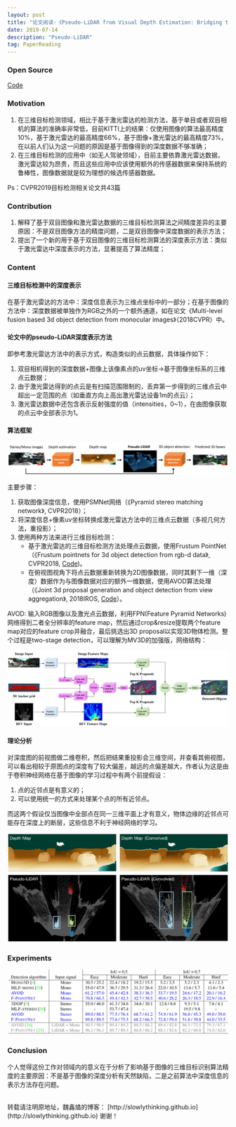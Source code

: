 ```yaml
---
layout: post
title: "论文阅读-《Pseudo-LiDAR from Visual Depth Estimation: Bridging the Gap in 3D Object Detection for Autonomous Driving》(2019CVPR, Cornell University)"
date: 2019-07-14
description: "Pseudo-LiDAR"
tag: PaperReading
---
```


<script type="text/x-mathjax-config">
  MathJax.Hub.Config({
    tex2jax: {
      inlineMath: [ ['$','$'], ["\\(","\\)"] ],
      processEscapes: true
    }
  });
</script>
<script src="https://cdn.mathjax.org/mathjax/latest/MathJax.js?config=TeX-AMS-MML_HTMLorMML" type="text/javascript"></script>

### Open Source

[Code](https://github.com/mileyan/pseudo_lidar)

### Motivation

1. 在三维目标检测领域，相比于基于激光雷达的检测方法，基于单目或者双目相机的算法的准确率非常低，目前KITTI上的结果：仅使用图像的算法最高精度10%，基于激光雷达的最高精度66%，基于图像+激光雷达的最高精度73%，在以前人们认为这一问题的原因是基于图像得到的深度数据不够准确；
2. 在三维目标检测的应用中（如无人驾驶领域），目前主要依靠激光雷达数据，激光雷达较为昂贵，而且这些应用中应该使用额外的传感器数据来保持系统的鲁棒性，图像数据就是较为理想的候选传感器数据。

Ps：CVPR2019目标检测相关论文共43篇

### Contribution

1. 解释了基于双目图像和激光雷达数据的三维目标检测算法之间精度差异的主要原因：不是双目图像方法的精度问题，二是双目图像中深度数据的表示方法；
2. 提出了一个新的用于基于双目图像的三维目标检测算法的深度表示方法：类似于激光雷达中深度表示的方法，显著提高了算法精度；

### Content

#### 三维目标检测中的深度表示

在基于激光雷达的方法中：深度信息表示为三维点坐标中的一部分；在基于图像的方法中：深度数据被单独作为RGB之外的一个额外通道，如在论文《Multi-level fusion based 3d object detection from monocular images》（2018CVPR）中。

#### 论文中的pseudo-LiDAR深度表示方法

即参考激光雷达方法中的表示方式，构造类似的点云数据，具体操作如下：

1. 双目相机得到的深度数据+图像上该像素点的uv坐标->基于图像坐标系的三维点云数据；
2. 由于激光雷达得到的点云是有扫描范围限制的，丢弃第一步得到的三维点云中超出一定范围的点（如垂直方向上高出激光雷达设备1m的点云）；
3. 激光雷达数据中还包含表示反射强度的值（intensities，0~1），在由图像获取的点云中全部表示为1。

#### 算法框架

![](/images/posts/PseudoLiDAR/Pipeline.png)

主要步骤：

1. 获取图像深度信息，使用PSMNet网络（《Pyramid stereo matching network》, CVPR2018）；
2. 将深度信息+像素uv坐标转换成激光雷达方法中的三维点云数据（多视几何方法，重投影）；
3. 使用两种方法来进行三维目标检测：
    * 基于激光雷达的三维目标检测方法处理点云数据，使用Frustum PointNet（《Frustum pointnets for 3d object detection from rgb-d data》, CVPR2018, [Code](https://github.com/charlesq34/frustum-pointnets))。
    * 在俯视图视角下将点云数据重新转换为2D图像数据，同时其剩下一维（深度）数据作为与图像数据对应的额外一维数据，使用AVOD算法处理（《Joint 3d proposal generation and object detection from view aggregation》, 2018IROS, [Code](https://github.com/kujason/avod)）。

AVOD:
输入RGB图像以及激光点云数据，利用FPN(Feature Pyramid Networks)网络得到二者全分辨率的feature map，然后通过crop&resize提取两个feature map对应的feature crop并融合，最后挑选出3D proposal以实现3D物体检测。整个过程是two-stage detection，可以理解为MV3D的加强版，网络结构：

![](/images/posts/PseudoLiDAR/AVOD.png)

#### 理论分析

对深度图的前视图做二维卷积，然后把结果重投影会三维空间，并查看其俯视图，可以看出相较于原图点的深度有了较大偏差，越远的点偏差越大，作者认为这是由于卷积神经网络在基于图像的学习过程中有两个前提假设：

1. 点的近邻点是有意义的；
2. 可以使用统一的方式来处理某个点的所有近邻点。

而这两个假设仅当图像中全部点在同一三维平面上才有意义，物体边缘的近邻点可能存在深度上的断层，这些信息不利于神经网络的学习。

![](/images/posts/PseudoLiDAR/Analysis.png)

### Experiments

![](/images/posts/PseudoLiDAR/Experiment1.png)

### Conclusion

个人觉得这份工作对领域内的意义在于分析了影响基于图像的三维目标识别算法精度的主要原因：不是基于图像的深度分析有天然缺陷，二是之前算法中深度信息的表示方法存在问题。

<br>
转载请注明原地址，魏鑫燏的博客： [http://slowlythinking.github.io](http://slowlythinking.github.io) 谢谢！
